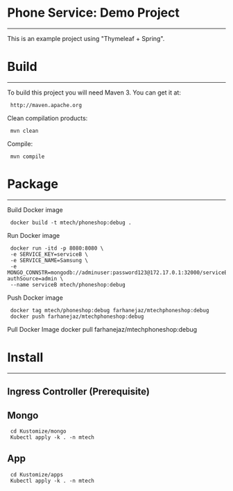 
# Phone Service: Demo Project
----------------------------------------------------
 
 This is an example project using "Thymeleaf + Spring".
 
     
# Build
--------
 
 To build this project you will need Maven 3. You can get it at:
 
     http://maven.apache.org

 Clean compilation products:
 
     mvn clean
     
 Compile:
 
     mvn compile

# Package
---------

Build Docker image

     docker build -t mtech/phoneshop:debug .

Run Docker image

     docker run -itd -p 8080:8080 \
     -e SERVICE_KEY=serviceB \
     -e SERVICE_NAME=Samsung \
     -e MONGO_CONNSTR=mongodb://adminuser:password123@172.17.0.1:32000/serviceB?authSource=admin \
     --name serviceB mtech/phoneshop:debug

Push Docker image

     docker tag mtech/phoneshop:debug farhanejaz/mtechphoneshop:debug
     docker push farhanejaz/mtechphoneshop:debug

Pull Docker Image
     docker pull farhanejaz/mtechphoneshop:debug


# Install
---------

## Ingress Controller (Prerequisite)

## Mongo
     cd Kustomize/mongo
     Kubectl apply -k . -n mtech

## App
     cd Kustomize/apps
     Kubectl apply -k . -n mtech